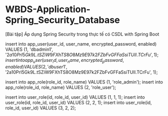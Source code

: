 # WBDS-Application-Spring_Security_Database
[Bài tập] Áp dụng Spring Security trong thực tế có CSDL with Spring Boot


insert into app_user(user_id, user_name, encrypted_password, enabled)
VALUES (1, 'dbadmin1', '$2a$10$PrI5Gk9L.tSZiW9FXhTS8O8Mz9E97k2FZbFvGFFaSsiTUIl.TCrFu', 1);
insert into app_user(user_id, user_name, encrypted_password, enabled)
VALUES (2, 'dbuser1', '$2a$10$PrI5Gk9L.tSZiW9FXhTS8O8Mz9E97k2FZbFvGFFaSsiTUIl.TCrFu', 1);

insert into app_role(role_id, role_name)
VALUES (1, 'role_admin');
insert into app_role(role_id, role_name)
VALUES (2, 'role_user');

insert into user_role(id, role_id, user_id)
VALUES (1, 1, 1);
insert into user_role(id, role_id, user_id)
VALUES (2, 2, 1);
insert into user_role(id, role_id, user_id)
VALUES (3, 2, 2);
